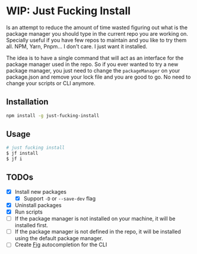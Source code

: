 # WIP: Just Fucking Install

Is an attempt to reduce the amount of time wasted figuring out what is the
package manager you should type in the current repo you are working on.
Specially useful if you have few repos to maintain and you like to try them all.
NPM, Yarn, Pnpm... I don't care. I just want it installed.

The idea is to have a single command that will act as an interface for the
package manager used in the repo. So if you ever wanted to try a new package
manager, you just need to change the `packageManager` on your package.json and
remove your lock file and you are good to go. No need to change your scripts or
CLI anymore.

## Installation

```bash
npm install -g just-fucking-install
```

## Usage

```sh
# just fucking install
$ jf install
$ jf i
```

## TODOs

- [x] Install new packages
  - [x] Support `-D` or `--save-dev` flag
- [x] Uninstall packages
- [x] Run scripts
- [ ] If the package manager is not installed on your machine, it will be
      installed first.
- [ ] If the package manager is not defined in the repo, it will be installed
      using the default package manager.
- [ ] Create [Fig](https://fig.io) autocompletion for the CLI
